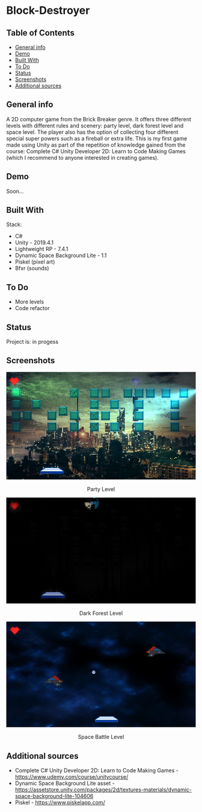 # Block-Destroyer

## Table of Contents

- [General info](#general-info)
- [Demo](#demo)
- [Built With](#built-with)
- [To Do](#to-do)
- [Status](#status)
- [Screenshots](#screenshots)
- [Additional sources](#additional-sources)

## General info

A 2D computer game from the Brick Breaker genre. 
It offers three different levels with different rules and scenery: party level, dark forest level and space level.
The player also has the option of collecting four different special super powers such as a fireball or extra life.
This is my first game made using Unity as part of the repetition of knowledge gained from the course: Complete C# Unity Developer 2D: Learn to Code Making Games (which I recommend to anyone interested in creating games).

## Demo

Soon...

## Built With

Stack:

- C#
- Unity - 2019.4.1
- Lightweight RP - 7.4.1
- Dynamic Space Background Lite - 1.1 
- Piskel (pixel art)
- Bfxr (sounds)

## To Do

- More levels
- Code refactor

## Status

Project is: in progess

## Screenshots

![ToDo List](./screenshots/level1.jpg)

<p style="text-align: center">Party Level</p>

![ToDo List](./screenshots/level2.jpg)

<p style="text-align: center">Dark Forest Level</p>

![ToDo List](./screenshots/level3.jpg)

<p style="text-align: center">Space Battle Level</p>

## Additional sources

- Complete C# Unity Developer 2D: Learn to Code Making Games - https://www.udemy.com/course/unitycourse/
- Dynamic Space Background Lite asset - https://assetstore.unity.com/packages/2d/textures-materials/dynamic-space-background-lite-104606
- Piskel - https://www.piskelapp.com/